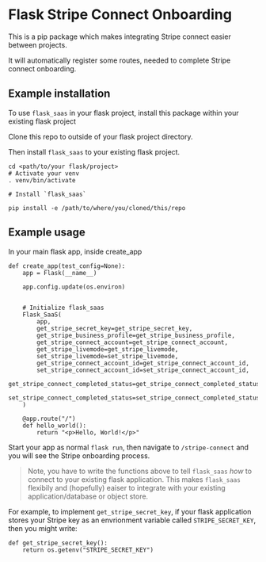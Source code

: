 # Flask Stripe Connect Onboarding

This is a pip package which makes integrating Stripe connect easier between projects.

It will automatically register some routes, needed to complete Stripe connect onboarding.

## Example installation

To use `flask_saas` in your flask project, install this package within your existing flask project

Clone this repo to outside of your flask project directory.

Then install `flask_saas` to your existing flask project.

```
cd <path/to/your flask/project>
# Activate your venv
. venv/bin/activate

# Install `flask_saas`

pip install -e /path/to/where/you/cloned/this/repo
```

## Example usage

In your main flask app, inside create_app

```
def create_app(test_config=None):
    app = Flask(__name__)

    app.config.update(os.environ)


    # Initialize flask_saas
    Flask_SaaS(
        app,
        get_stripe_secret_key=get_stripe_secret_key,
        get_stripe_business_profile=get_stripe_business_profile,
        get_stripe_connect_account=get_stripe_connect_account,
        get_stripe_livemode=get_stripe_livemode,
        set_stripe_livemode=set_stripe_livemode,
        get_stripe_connect_account_id=get_stripe_connect_account_id,
        set_stripe_connect_account_id=set_stripe_connect_account_id,
        get_stripe_connect_completed_status=get_stripe_connect_completed_status,
        set_stripe_connect_completed_status=set_stripe_connect_completed_status,
    )

    @app.route("/")
    def hello_world():
        return "<p>Hello, World!</p>"
```

Start your app as normal `flask run`, then navigate to `/stripe-connect` and you will see the Stripe onboarding process.


> Note, you have to write the functions above to tell `flask_saas` *how* to connect to 
your existing flask application. This makes `flask_saas` flexibily and (hopefully) 
eaiser to integrate with your existing application/database or object store.

For example, to implement `get_stripe_secret_key`, if your flask application stores
your Stripe key as an envrionment variable called `STRIPE_SECRET_KEY`, then you might write:

```
def get_stripe_secret_key():
    return os.getenv("STRIPE_SECRET_KEY")
```